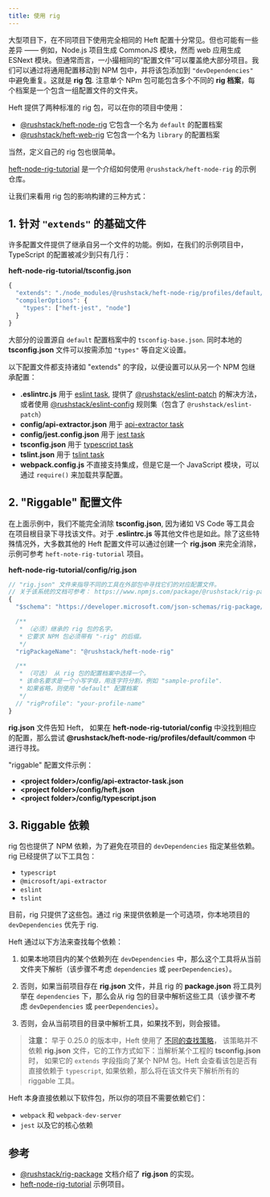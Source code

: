 ```yaml
---
title: 使用 rig
---
```


大型项目下，在不同项目下使用完全相同的 Heft 配置十分常见。但也可能有一些差异 —— 例如，Node.js 项目生成 CommonJS 模块，然而 web 应用生成 ESNext 模块。但通常而言，一小撮相同的“配置文件”可以覆盖绝大部分项目。我们可以通过将通用配置移动到 NPM 包中，并将该包添加到 `"devDependencies"` 中避免重复。这就是 **rig 包**. 注意单个 NPm 包可能包含多个不同的 **rig 档案**，每个档案是一个包含一组配置文件的文件夹。

Heft 提供了两种标准的 rig 包，可以在你的项目中使用：

- [@rushstack/heft-node-rig](https://www.npmjs.com/package/@rushstack/heft-node-rig) 它包含一个名为 `default` 的配置档案
- [@rushstack/heft-web-rig](https://www.npmjs.com/package/@rushstack/heft-web-rig) 它包含一个名为 `library` 的配置档案

当然，定义自己的 rig 包也很简单。

[heft-node-rig-tutorial](https://github.com/microsoft/rushstack-samples/tree/main/heft/heft-node-rig-tutorial) 是一个介绍如何使用 `@rushstack/heft-node-rig` 的示例仓库。

让我们来看用 rig 包的影响构建的三种方式：

## 1. 针对 `"extends"` 的基础文件

许多配置文件提供了继承自另一个文件的功能。例如，在我们的示例项目中，TypeScript 的配置被减少到只有几行：

**heft-node-rig-tutorial/tsconfig.json**

```js
{
  "extends": "./node_modules/@rushstack/heft-node-rig/profiles/default/tsconfig-base.json",
  "compilerOptions": {
    "types": ["heft-jest", "node"]
  }
}
```

大部分的设置源自 `default` 配置档案中的 `tsconfig-base.json`. 同时本地的 **tsconfig.json** 文件可以按需添加 `"types"` 等自定义设置。

以下配置文件都支持诸如 "extends" 的字段，以便设置可以从另一个 NPM 包继承配置：

- **.eslintrc.js** 用于 [eslint task](../tasks/eslint.md), 提供了 [@rushstack/eslint-patch](https://www.npmjs.com/package/@rushstack/eslint-patch) 的解决方法，或者使用 [@rushstack/eslint-config](https://www.npmjs.com/package/@rushstack/eslint-config) 规则集（包含了 `@rushstack/eslint-patch`）
- **config/api-extractor.json** 用于 [api-extractor task](../tasks/api-extractor.md)
- **config/jest.config.json** 用于 [jest task](../tasks/jest.md)
- **tsconfig.json** 用于 [typescript task](../tasks/typescript.md)
- **tslint.json** 用于 [tslint task](../tasks/tslint.md)
- **webpack.config.js** 不直接支持集成，但是它是一个 JavaScript 模块，可以通过 `require()` 来加载共享配置。

## 2. "Riggable" 配置文件

在上面示例中，我们不能完全消除 **tsconfig.json**, 因为诸如 VS Code 等工具会在项目根目录下寻找该文件。对于 **.eslintrc.js** 等其他文件也是如此。除了这些特殊情况外，大多数其他的 Heft 配置文件可以通过创建一个 **rig.json** 来完全消除，示例可参考 `heft-note-rig-tutorial` 项目。

**heft-node-rig-tutorial/config/rig.json**

```js
// "rig.json" 文件来指导不同的工具在外部包中寻找它们的对应配置文件。
// 关于该系统的文档可参考： https://www.npmjs.com/package/@rushstack/rig-package
{
  "$schema": "https://developer.microsoft.com/json-schemas/rig-package/rig.schema.json",

  /**
   * （必须）继承的 rig 包的名字。
   * 它要求 NPM 包必须带有 "-rig" 的后缀。
   */
  "rigPackageName": "@rushstack/heft-node-rig"

  /**
   * （可选） 从 rig 包的配置档案中选择一个。
   * 该命名要求是一个小写字母，用连字符分割，例如 "sample-profile".
   * 如果省略，则使用 "default" 配置档案
   */
  // "rigProfile": "your-profile-name"
}
```

**rig.json** 文件告知 Heft， 如果在 **heft-node-rig-tutorial/config** 中没找到相应的配置，那么尝试 **@rushstack/heft-node-rig/profiles/default/common** 中进行寻找。

"riggable" 配置文件示例：

- **&lt;project folder&gt;/config/api-extractor-task.json**
- **&lt;project folder&gt;/config/heft.json**
- **&lt;project folder&gt;/config/typescript.json**

## 3. Riggable 依赖

rig 包也提供了 NPM 依赖，为了避免在项目的 `devDependencies` 指定某些依赖。rig 已经提供了以下工具包：

- `typescript`
- `@microsoft/api-extractor`
- `eslint`
- `tslint`

目前，rig 只提供了这些包。通过 rig 来提供依赖是一个可选项，你本地项目的 `devDependencies` 优先于 rig.

Heft 通过以下方法来查找每个依赖：

1. 如果本地项目内的某个依赖列在 `devDependencies` 中，那么这个工具将从当前文件夹下解析（该步骤不考虑 `dependencies` 或 `peerDependencies`）。

2. 否则，如果当前项目存在 **rig.json** 文件，并且 rig 的 **package.json** 将工具列举在 `dependencies` 下，那么会从 rig 包的目录中解析这些工具（该步骤不考虑 `devDependencies` 或 `peerDependencies`）。

3. 否则，会从当前项目的目录中解析工具，如果找不到，则会报错。

> **注意：** 早于 0.25.0 的版本中，Heft 使用了
> [不同的查找策略](https://github.com/microsoft/rushstack/pull/2539)，
> 该策略并不依赖 **rig.json** 文件，它的工作方式如下：当解析某个工程的 **tsconfig.json** 时，
> 如果它的 `extends` 字段指向了某个 NPM 包。Heft 会查看该包是否有直接依赖于 `typescript`,
> 如果依赖，那么将在该文件夹下解析所有的 riggable 工具。

Heft 本身直接依赖以下软件包，所以你的项目不需要依赖它们：

- `webpack` 和 `webpack-dev-server`
- `jest` 以及它的核心依赖

## 参考

- [@rushstack/rig-package](https://www.npmjs.com/package/@rushstack/rig-package) 文档介绍了 **rig.json** 的实现。
- [heft-node-rig-tutorial](https://github.com/microsoft/rushstack-samples/tree/main/heft/heft-node-rig-tutorial) 示例项目。
